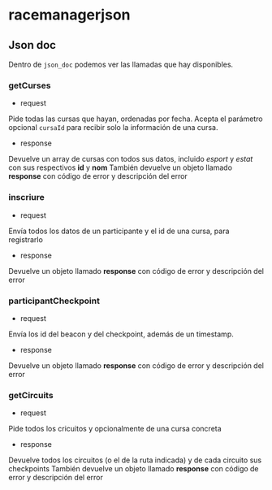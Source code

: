 # racemanagerjson
## Json doc

Dentro de ```json_doc``` podemos ver las llamadas que hay disponibles.

### getCurses
 * request

Pide todas las cursas que hayan, ordenadas por fecha. Acepta el parámetro opcional ```cursaId``` para recibir solo la información de una cursa.

 * response

Devuelve un array de cursas con todos sus datos, incluido *esport* y *estat* con sus respectivos **id** y **nom**
También devuelve un objeto llamado **response** con código de error y descripción del error

### inscriure
 * request

Envía todos los datos de un participante y el id de una cursa, para registrarlo

 * response

Devuelve un objeto llamado **response** con código de error y descripción del error

### participantCheckpoint
 * request

Envía los id del beacon y del checkpoint, además de un timestamp.

 * response

Devuelve un objeto llamado **response** con código de error y descripción del error

### getCircuits
 * request

Pide todos los cricuitos y opcionalmente de una cursa concreta

 * response

Devuelve todos los circuitos (o el de la ruta indicada) y de cada circuito sus checkpoints
También devuelve un objeto llamado **response** con código de error y descripción del error